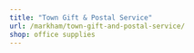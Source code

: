 ```yaml
---
title: "Town Gift & Postal Service"
url: /markham/town-gift-and-postal-service/
shop: office supplies
---
```

